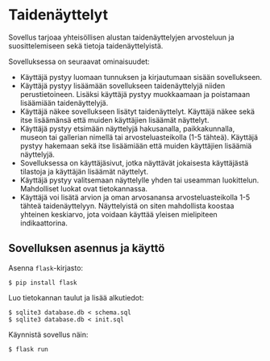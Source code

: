 # Taidenäyttelyt

Sovellus tarjoaa yhteisöllisen alustan taidenäyttelyjen arvosteluun ja suosittelemiseen sekä tietoja taidenäyttelyistä. 

Sovelluksessa on seuraavat ominaisuudet:

* Käyttäjä pystyy luomaan tunnuksen ja kirjautumaan sisään sovellukseen.
* Käyttäjä pystyy lisäämään sovellukseen taidenäyttelyjä niiden perustietoineen. Lisäksi käyttäjä pystyy muokkaamaan ja poistamaan lisäämiään taidenäyttelyjä.
* Käyttäjä näkee sovellukseen lisätyt taidenäyttelyt. Käyttäjä näkee sekä itse lisäämänsä että muiden käyttäjien lisäämät näyttelyt.
* Käyttäjä pystyy etsimään näyttelyjä hakusanalla, paikkakunnalla, museon tai gallerian nimellä tai arvosteluasteikolla (1-5 tähteä). Käyttäjä pystyy hakemaan sekä itse lisäämiään että muiden käyttäjien lisäämiä näyttelyjä.
* Sovelluksessa on käyttäjäsivut, jotka näyttävät jokaisesta käyttäjästä tilastoja ja käyttäjän lisäämät näyttelyt.
* Käyttäjä pystyy valitsemaan näyttelylle yhden tai useamman luokittelun. Mahdolliset luokat ovat tietokannassa.
* Käyttäjä voi lisätä arvion ja oman arvosanansa arvosteluasteikolla 1-5 tähteä taidenäyttelyyn. Näyttelyistä on siten mahdollista koostaa yhteinen keskiarvo, jota voidaan käyttää yleisen mielipiteen indikaattorina.

## Sovelluksen asennus ja käyttö

Asenna `flask`-kirjasto:

```
$ pip install flask
```

Luo tietokannan taulut ja lisää alkutiedot:

```
$ sqlite3 database.db < schema.sql
$ sqlite3 database.db < init.sql
```

Käynnistä sovellus näin:

```
$ flask run
```